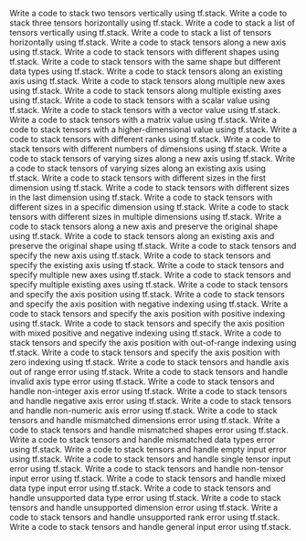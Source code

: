 Write a code to stack two tensors vertically using tf.stack.
Write a code to stack three tensors horizontally using tf.stack.
Write a code to stack a list of tensors vertically using tf.stack.
Write a code to stack a list of tensors horizontally using tf.stack.
Write a code to stack tensors along a new axis using tf.stack.
Write a code to stack tensors with different shapes using tf.stack.
Write a code to stack tensors with the same shape but different data types using tf.stack.
Write a code to stack tensors along an existing axis using tf.stack.
Write a code to stack tensors along multiple new axes using tf.stack.
Write a code to stack tensors along multiple existing axes using tf.stack.
Write a code to stack tensors with a scalar value using tf.stack.
Write a code to stack tensors with a vector value using tf.stack.
Write a code to stack tensors with a matrix value using tf.stack.
Write a code to stack tensors with a higher-dimensional value using tf.stack.
Write a code to stack tensors with different ranks using tf.stack.
Write a code to stack tensors with different numbers of dimensions using tf.stack.
Write a code to stack tensors of varying sizes along a new axis using tf.stack.
Write a code to stack tensors of varying sizes along an existing axis using tf.stack.
Write a code to stack tensors with different sizes in the first dimension using tf.stack.
Write a code to stack tensors with different sizes in the last dimension using tf.stack.
Write a code to stack tensors with different sizes in a specific dimension using tf.stack.
Write a code to stack tensors with different sizes in multiple dimensions using tf.stack.
Write a code to stack tensors along a new axis and preserve the original shape using tf.stack.
Write a code to stack tensors along an existing axis and preserve the original shape using tf.stack.
Write a code to stack tensors and specify the new axis using tf.stack.
Write a code to stack tensors and specify the existing axis using tf.stack.
Write a code to stack tensors and specify multiple new axes using tf.stack.
Write a code to stack tensors and specify multiple existing axes using tf.stack.
Write a code to stack tensors and specify the axis position using tf.stack.
Write a code to stack tensors and specify the axis position with negative indexing using tf.stack.
Write a code to stack tensors and specify the axis position with positive indexing using tf.stack.
Write a code to stack tensors and specify the axis position with mixed positive and negative indexing using tf.stack.
Write a code to stack tensors and specify the axis position with out-of-range indexing using tf.stack.
Write a code to stack tensors and specify the axis position with zero indexing using tf.stack.
Write a code to stack tensors and handle axis out of range error using tf.stack.
Write a code to stack tensors and handle invalid axis type error using tf.stack.
Write a code to stack tensors and handle non-integer axis error using tf.stack.
Write a code to stack tensors and handle negative axis error using tf.stack.
Write a code to stack tensors and handle non-numeric axis error using tf.stack.
Write a code to stack tensors and handle mismatched dimensions error using tf.stack.
Write a code to stack tensors and handle mismatched shapes error using tf.stack.
Write a code to stack tensors and handle mismatched data types error using tf.stack.
Write a code to stack tensors and handle empty input error using tf.stack.
Write a code to stack tensors and handle single tensor input error using tf.stack.
Write a code to stack tensors and handle non-tensor input error using tf.stack.
Write a code to stack tensors and handle mixed data type input error using tf.stack.
Write a code to stack tensors and handle unsupported data type error using tf.stack.
Write a code to stack tensors and handle unsupported dimension error using tf.stack.
Write a code to stack tensors and handle unsupported rank error using tf.stack.
Write a code to stack tensors and handle general input error using tf.stack.